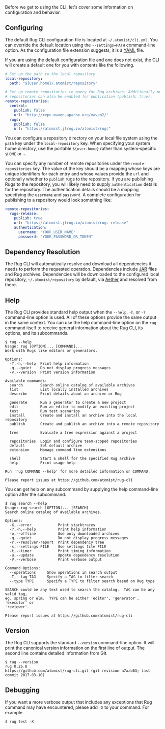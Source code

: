 Before we get to using the CLI, let's cover some information on
configuration and behavior.

## Configuring

The default Rug CLI configuration file is located at
`~/.atomist/cli.yml`.  You can override the default location using the
`--settings=PATH` command-line option.  As the configuration file
extension suggests, it is a [YAML][yaml] file.

[yaml]: http://yaml.org/

If you are using the default configuration file and one does not
exist, the CLI will create a default one for you with contents like
the following.

```yaml
# Set up the path to the local repository
local-repository:
  path: "${user.home}/.atomist/repository"

# Set up remote repositories to query for Rug archives. Additionally one of the
# repositories can also be enabled for publication (publish: true).
remote-repositories:
  central:
    publish: false
    url: "http://repo.maven.apache.org/maven2/"
  rugs:
    publish: false
    url: "https://atomist.jfrog.io/atomist/rugs"
```

You can configure a repository directory on your local file system
using the `path` key under the `local-repository` key.  When
specifying your system home directory, use the portable `${user.home}`
rather than system-specific `$HOME` or `~`.

You can specify any number of remote repositories under the
`remote-repositories` key.  The value of the key should be a mapping
whose keys are unique identifiers for each entry and whose values
provide the `url` and optionally whether to `publish` rugs to the
repository.  If you are publishing Rugs to the repository, you will
likely need to supply `authentication` details for the repository.
The authentication details should be a mapping specifying the
`username` and `password`.  A complete configuration for publishing to
a repository would look something like:

```yaml
remote-repositories:
  rugs-release:
    publish: true
    url: "https://atomist.jfrog.io/atomist/rugs-release"
    authentication:
      username: "YOUR_USER_NAME"
      password: "YOUR_PASSWORD_OR_TOKEN"
```

## Dependency Resolution

The Rug CLI will automatically resolve and download all dependencies
it needs to perform the requested operation.  Dependencies
include [JAR][jar] files and Rug archives.  Dependencies will be
downloaded to the configured local repository, `~/.atomist/repository`
by default, via [Aether][aether] and resolved from there.

[jar]: https://docs.oracle.com/javase/8/docs/technotes/guides/jar/jarGuide.html
[aether]: https://eclipse.org/aether/

## Help

The Rug CLI provides standard help output when the `--help`, `-h`, or
`-?` command-line option is used.  All of these options provide the
same output in the same context.  You can use the help command-line
option on the `rug` command itself to receive general information
about the Rug CLI, its options, and its subcommands.

```console
$ rug --help
Usage: rug [OPTION]... [COMMAND]...
Work with Rugs like editors or generators.

Options:
  -?,-h,--help  Print help information
  -q,--quiet    Do not display progress messages
  -v,--version  Print version information

Available commands:
  search        Search online catalog of available archives
  list          List locally installed archives
  describe      Print details about an archive or Rug

  generate      Run a generator to create a new project
  edit          Run an editor to modify an existing project
  test          Run test scenarios
  install       Create and install an archive into the local repository
  publish       Create and publish an archive into a remote repository

  tree          Evaluate a tree expression against a project

  repositories  Login and configure team-scoped repositories
  default       Set default archive
  extension     Manage command line extensions

  shell         Start a shell for the specified Rug archive
  help          Print usage help

Run 'rug COMMAND --help' for more detailed information on COMMAND.

Please report issues at https://github.com/atomist/rug-cli
```

You can get help on any subcommand by supplying the help command-line
option after the subcommand.

```console
$ rug search --help
Usage: rug search [OPTION]... [SEARCH]
Search online catalog of available archives.

Options:
  -X,--error            Print stacktraces
  -?,-h,--help          Print help information
  -o,--offline          Use only downloaded archives
  -q,--quiet            Do not display progress messages
  -r,--resolver-report  Print dependency tree
  -s,--settings FILE    Use settings file FILE
  -t,--timer            Print timing information
  -u,--update           Update dependency resolution
  -V,--verbose          Print verbose output

Command Options:
  --operations     Show operations in search output
  -T,--tag TAG     Specify a TAG to filter search
  --type TYPE      Specify a TYPE to filter search based on Rug type

SEARCH could be any text used to search the catalog.  TAG can be any valid tag,
eg. spring or elm.  TYPE can be either 'editor', 'generator', 'executor' or
'reviewer'.

Please report issues at https://github.com/atomist/rug-cli
```

## Version

The Rug CLI supports the standard `--version` command-line option.  It
will print the canonical version information on the first line of
output.  The second line contains detailed information from Git.

```console
$ rug --version
rug 0.25.0
https://github.com/atomist/rug-cli.git (git revision a7aab63; last commit 2017-03-10)
```

## Debugging

If you want a more verbose output that includes any exceptions that
Rug command may have encountered, please add `-X` to your command.
For example:

```console
$ rug test -X
```
